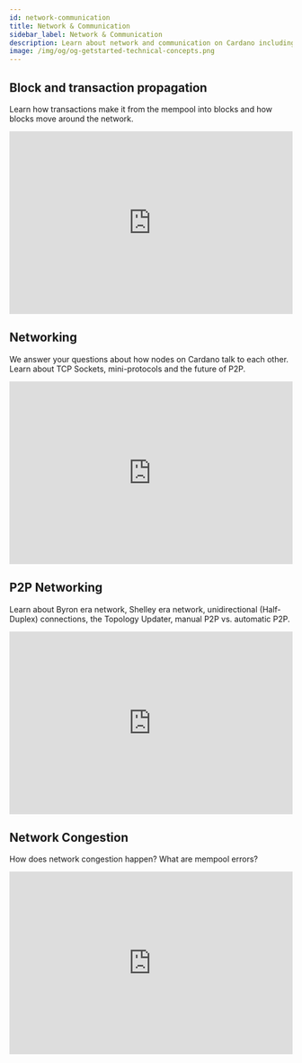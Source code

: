 ```yaml
---
id: network-communication
title: Network & Communication
sidebar_label: Network & Communication
description: Learn about network and communication on Cardano including block propagation, networking, P2P, and network congestion.
image: /img/og/og-getstarted-technical-concepts.png
---
```


## Block and transaction propagation

Learn how transactions make it from the mempool into blocks and how blocks move around the network.  
<iframe width="100%" height="325" src="https://www.youtube.com/embed/K7c-5S-23dg" frameborder="0" allow="accelerometer; autoplay; clipboard-write; encrypted-media; gyroscope; picture-in-picture fullscreen"></iframe>

## Networking

We answer your questions about how nodes on Cardano talk to each other. Learn about TCP Sockets,  mini-protocols and the future of P2P.  
<iframe width="100%" height="325" src="https://www.youtube.com/embed/pyhYtLgn1r0" frameborder="0" allow="accelerometer; autoplay; clipboard-write; encrypted-media; gyroscope; picture-in-picture fullscreen"></iframe>

## P2P Networking

Learn about Byron era network, Shelley era network, unidirectional (Half-Duplex) connections, the Topology Updater, manual P2P vs. automatic P2P.
<iframe width="100%" height="325" src="https://www.youtube.com/embed/ek_DK6Qoqrc" frameborder="0" allow="accelerometer; autoplay; clipboard-write; encrypted-media; gyroscope; picture-in-picture fullscreen"></iframe>

## Network Congestion

How does network congestion happen? What are mempool errors?
<iframe width="100%" height="325" src="https://www.youtube.com/embed/jxHFGPP1uc0" frameborder="0" allow="accelerometer; autoplay; clipboard-write; encrypted-media; gyroscope; picture-in-picture fullscreen"></iframe>